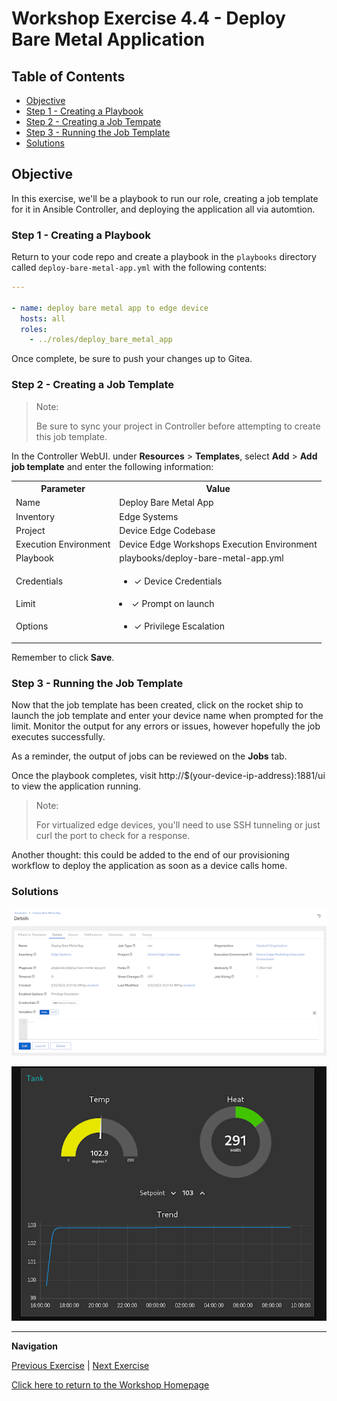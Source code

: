 # Workshop Exercise 4.4 - Deploy Bare Metal Application

## Table of Contents

* [Objective](#objective)
* [Step 1 - Creating a Playbook](#step-1---creating-a-playbook)
* [Step 2 - Creating a Job Tempate](#step-2---creating-a-job-template)
* [Step 3 - Running the Job Template](#step-3---running-the-job-template)
* [Solutions](#solutions)

## Objective

In this exercise, we'll be a playbook to run our role, creating a job template for it in Ansible Controller, and deploying the application all via automtion.

### Step 1 - Creating a Playbook

Return to your code repo and create a playbook in the `playbooks` directory called `deploy-bare-metal-app.yml` with the following contents:
```yaml
---

- name: deploy bare metal app to edge device
  hosts: all
  roles:
    - ../roles/deploy_bare_metal_app

```

Once complete, be sure to push your changes up to Gitea.

### Step 2 - Creating a Job Template

> Note:
>
> Be sure to sync your project in Controller before attempting to create this job template.

In the Controller WebUI. under **Resources** > **Templates**, select **Add** > **Add job template** and enter the following information:

<table>
  <tr>
    <th>Parameter</th>
    <th>Value</th>
  </tr>
  <tr>
    <td>Name</td>
    <td>Deploy Bare Metal App</td>
  </tr>
  <tr>
    <td>Inventory</td>
    <td>Edge Systems</td>
  </tr>
  <tr>
    <td>Project</td>
    <td>Device Edge Codebase</td>
  </tr>
  <tr>
    <td>Execution Environment</td>
    <td>Device Edge Workshops Execution Environment</td>
  </tr>
  <tr>
    <td>Playbook</td>
    <td>playbooks/deploy-bare-metal-app.yml</td>
  </tr>
  <tr>
    <td>Credentials</td>
    <td><ul><li>✓ Device Credentials</li></ul></td>
  </tr>
  <tr>
    <td>Limit</td>
    <td><li>✓ Prompt on launch</li></td>
  </tr>
   <tr>
    <td>Options</td>
    <td><ul><li>✓ Privilege Escalation</li></ul></td>
  </tr> 
</table>

Remember to click **Save**.

### Step 3 - Running the Job Template

Now that the job template has been created, click on the rocket ship to launch the job template and enter your device name when prompted for the limit. Monitor the output for any errors or issues, however hopefully the job executes successfully.

As a reminder, the output of jobs can be reviewed on the **Jobs** tab.

Once the playbook completes, visit http://$(your-device-ip-address):1881/ui to view the application running.

> Note:
>
> For virtualized edge devices, you'll need to use SSH tunneling or just curl the port to check for a response.

Another thought: this could be added to the end of our provisioning workflow to deploy the application as soon as a device calls home.

### Solutions

![Deploy Bare Metal App Job Template](../images/deploy-bare-metal-app-template.png)

![Bare Metal App Running](../images/app-running.png)

---
**Navigation**

[Previous Exercise](../4.4-bare-metal-app-automation) | [Next Exercise](../4.5-cleanup-bare-metal-app)

[Click here to return to the Workshop Homepage](../README.md)